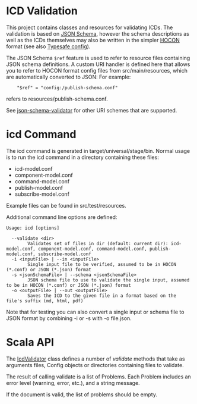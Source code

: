 ICD Validation
==============

This project contains classes and resources for validating ICDs.
The validation is based on [JSON Schema](http://json-schema.org/),
however the schema descriptions as well as the ICDs themselves may also be written in
the simpler [HOCON](https://github.com/typesafehub/config/blob/master/HOCON.md) format
(see also [Typesafe config](https://github.com/typesafehub/config)).

The JSON Schema `$ref` feature is used to refer to resource files containing JSON schema definitions.
A custom URI handler is defined here that allows you to refer to HOCON format config files from src/main/resources,
which are automatically converted to JSON:
For example:

```
    "$ref" = "config:/publish-schema.conf"
```

refers to resources/publish-schema.conf.

See [json-schema-validator](https://github.com/fge/json-schema-validator/wiki/Features) for other
URI schemes that are supported.

icd Command
===========

The icd command is generated in target/universal/stage/bin.
Normal usage is to run the icd command in a directory containing these files:

* icd-model.conf
* component-model.conf
* command-model.conf
* publish-model.conf
* subscribe-model.conf

Example files can be found in src/test/resources.

Additional command line options are defined:

```
Usage: icd [options]

  --validate <dir>
        Validates set of files in dir (default: current dir): icd-model.conf, component-model.conf, command-model.conf, publish-model.conf, subscribe-model.conf
  -i <inputFile> | --in <inputFile>
        Single input file to be verified, assumed to be in HOCON (*.conf) or JSON (*.json) format
  -s <jsonSchemaFile> | --schema <jsonSchemaFile>
        JSON schema file to use to validate the single input, assumed to be in HOCON (*.conf) or JSON (*.json) format
  -o <outputFile> | --out <outputFile>
        Saves the ICD to the given file in a format based on the file's suffix (md, html, pdf)
```

Note that for testing you can also convert a single input or schema file to JSON format by combining -i or -s with -o file.json.


Scala API
=========

The [IcdValidator](src/main/scala/csw/services/icd/IcdValidator.scala) class defines a number of
_validate_ methods that take as arguments files, Config objects or directories containing files to validate.

The result of calling validate is a list of Problems. Each Problem includes an error level (warning, error, etc.),
and a string message.

If the document is valid, the list of problems should be empty.

